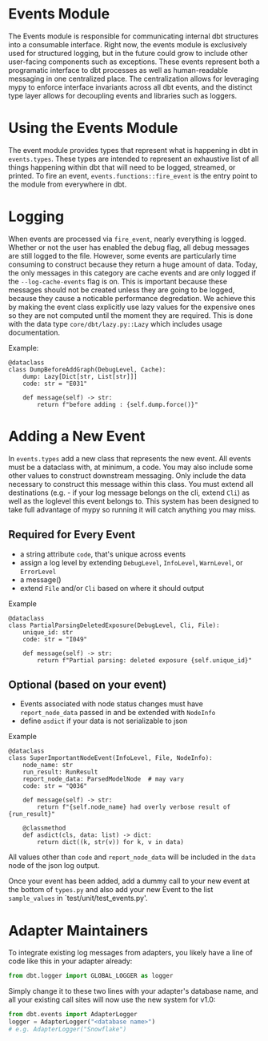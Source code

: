 # Events Module

The Events module is responsible for communicating internal dbt structures into a consumable interface. Right now, the events module is exclusively used for structured logging, but in the future could grow to include other user-facing components such as exceptions. These events represent both a programatic interface to dbt processes as well as human-readable messaging in one centralized place. The centralization allows for leveraging mypy to enforce interface invariants across all dbt events, and the distinct type layer allows for decoupling events and libraries such as loggers.

# Using the Events Module
The event module provides types that represent what is happening in dbt in `events.types`. These types are intended to represent an exhaustive list of all things happening within dbt that will need to be logged, streamed, or printed. To fire an event, `events.functions::fire_event` is the entry point to the module from everywhere in dbt.

# Logging
When events are processed via `fire_event`, nearly everything is logged. Whether or not the user has enabled the debug flag, all debug messages are still logged to the file. However, some events are particularly time consuming to construct because they return a huge amount of data. Today, the only messages in this category are cache events and are only logged if the `--log-cache-events` flag is on. This is important because these messages should not be created unless they are going to be logged, because they cause a noticable performance degredation. We achieve this by making the event class explicitly use lazy values for the expensive ones so they are not computed until the moment they are required. This is done with the data type `core/dbt/lazy.py::Lazy` which includes usage documentation.

Example:
```
@dataclass
class DumpBeforeAddGraph(DebugLevel, Cache):
    dump: Lazy[Dict[str, List[str]]]
    code: str = "E031"

    def message(self) -> str:
        return f"before adding : {self.dump.force()}"
```


# Adding a New Event
In `events.types` add a new class that represents the new event. All events must be a dataclass with, at minimum, a code.  You may also include some other values to construct downstream messaging. Only include the data necessary to construct this message within this class. You must extend all destinations (e.g. - if your log message belongs on the cli, extend `Cli`) as well as the loglevel this event belongs to.  This system has been designed to take full advantage of mypy so running it will catch anything you may miss.

## Required for Every Event

- a string attribute `code`, that's unique across events
- assign a log level by extending `DebugLevel`, `InfoLevel`, `WarnLevel`, or `ErrorLevel`
- a message()
- extend `File` and/or `Cli` based on where it should output

Example
```
@dataclass
class PartialParsingDeletedExposure(DebugLevel, Cli, File):
    unique_id: str
    code: str = "I049"

    def message(self) -> str:
        return f"Partial parsing: deleted exposure {self.unique_id}"

```

## Optional (based on your event)

- Events associated with node status changes must have `report_node_data` passed in and be extended with `NodeInfo`
- define `asdict` if your data is not serializable to json

Example
```
@dataclass
class SuperImportantNodeEvent(InfoLevel, File, NodeInfo):
    node_name: str
    run_result: RunResult
    report_node_data: ParsedModelNode  # may vary
    code: str = "Q036"

    def message(self) -> str:
        return f"{self.node_name} had overly verbose result of {run_result}"

    @classmethod
    def asdict(cls, data: list) -> dict:
        return dict((k, str(v)) for k, v in data)

```

All values other than `code` and `report_node_data` will be included in the `data` node of the json log output.

Once your event has been added, add a dummy call to your new event at the bottom of `types.py` and also add your new Event to the list `sample_values` in `test/unit/test_events.py'.

# Adapter Maintainers
To integrate existing log messages from adapters, you likely have a line of code like this in your adapter already:
```python
from dbt.logger import GLOBAL_LOGGER as logger
```

Simply change it to these two lines with your adapter's database name, and all your existing call sites will now use the new system for v1.0:
```python
from dbt.events import AdapterLogger
logger = AdapterLogger("<database name>")
# e.g. AdapterLogger("Snowflake")
```
